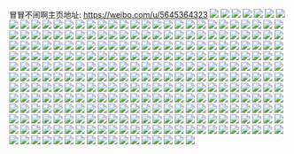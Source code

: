 冒冒不闹啊主页地址: https://weibo.com/u/5645364323 
![](https://wx4.sinaimg.cn/mw2000/006a3n9hgy1h8yv7vjg54j32c02c0e82.jpg) 
![](https://wx4.sinaimg.cn/mw2000/006a3n9hgy1h8yv7x3h5vj32c02c0u0x.jpg) 
![](https://wx4.sinaimg.cn/mw2000/006a3n9hgy1h82pjlt4iij311h0pdwxb.jpg) 
![](https://wx4.sinaimg.cn/mw2000/006a3n9hgy1h82pjn07baj30tt0wkapa.jpg) 
![](https://wx4.sinaimg.cn/mw2000/006a3n9hgy1h7qq7bjcowj32dr36c1l0.jpg) 
![](https://wx4.sinaimg.cn/mw2000/006a3n9hgy1h7qq7di8gvj31at2hrkjl.jpg) 
![](https://wx4.sinaimg.cn/mw2000/006a3n9hgy1h7qq7ou5l0j31jo229e81.jpg) 
![](https://wx4.sinaimg.cn/mw2000/006a3n9hgy1h7qq7l1dpoj31l625bkjl.jpg) 
![](https://wx4.sinaimg.cn/mw2000/006a3n9hgy1h7qq7muizej31bg1z6e81.jpg) 
![](https://wx4.sinaimg.cn/mw2000/006a3n9hgy1h7qq7j2whfj336c2047wi.jpg) 
![](https://wx4.sinaimg.cn/mw2000/006a3n9hgy1h7qq7rrf2zj34mo3347wk.jpg) 
![](https://wx4.sinaimg.cn/mw2000/006a3n9hgy1h7qq7ut033j34mo3341l1.jpg) 
![](https://wx4.sinaimg.cn/mw2000/006a3n9hgy1h7qq7gcdvoj336c20dx6q.jpg) 
![](https://wx4.sinaimg.cn/mw2000/006a3n9hgy1h7o3gcyc8oj32681mo1ky.jpg) 
![](https://wx4.sinaimg.cn/mw2000/006a3n9hgy1h7o3gb8gy6j32681mo1ky.jpg) 
![](https://wx4.sinaimg.cn/mw2000/006a3n9hgy1h7o3gek1opj32681mox6p.jpg) 
![](https://wx4.sinaimg.cn/mw2000/006a3n9hgy1h7npqgercsj32802yox6p.jpg) 
![](https://wx4.sinaimg.cn/mw2000/006a3n9hgy1h7npqsllm5j322p1rt1ky.jpg) 
![](https://wx4.sinaimg.cn/mw2000/006a3n9hgy1h7npqubnv9j31o0280hdt.jpg) 
![](https://wx4.sinaimg.cn/mw2000/006a3n9hgy1h7leqe8jrcj32802yo1ky.jpg) 
![](https://wx4.sinaimg.cn/mw2000/006a3n9hgy1h7leqik2cjj32c0340kjr.jpg) 
![](https://wx4.sinaimg.cn/mw2000/006a3n9hgy1h7leqmsndcj32c03401l1.jpg) 
![](https://wx4.sinaimg.cn/mw2000/006a3n9hgy1h7ler8gnpej316w36c7wi.jpg) 
![](https://wx4.sinaimg.cn/mw2000/006a3n9hgy1h7leraukjxj316w36ce82.jpg) 
![](https://wx4.sinaimg.cn/mw2000/006a3n9hgy1h7ler5z8whj316w36cb2a.jpg) 
![](https://wx4.sinaimg.cn/mw2000/006a3n9hgy1h7leqqd4mjj32c03401l0.jpg) 
![](https://wx4.sinaimg.cn/mw2000/006a3n9hgy1h7leqt6atrj32c0340kjn.jpg) 
![](https://wx4.sinaimg.cn/mw2000/006a3n9hgy1h7leqwgshej32c0340qv7.jpg) 
![](https://wx4.sinaimg.cn/mw2000/006a3n9hgy1h7leqccrraj32c0340x6r.jpg) 
![](https://wx4.sinaimg.cn/mw2000/006a3n9hgy1h7leqzjih3j32bt36ckjn.jpg) 
![](https://wx4.sinaimg.cn/mw2000/006a3n9hgy1h7ler0db2gj320v2p67wh.jpg) 
![](https://wx4.sinaimg.cn/mw2000/006a3n9hgy1h7ler42uhqj32801o0hdv.jpg) 
![](https://wx4.sinaimg.cn/mw2000/006a3n9hgy1h7lerd1nhzj32442nub2a.jpg) 
![](https://wx4.sinaimg.cn/mw2000/006a3n9hgy1h7lere5c7aj32at2atx6p.jpg) 
![](https://wx4.sinaimg.cn/mw2000/006a3n9hgy1h7jzbsxq1xj30sg0ren55.jpg) 
![](https://wx4.sinaimg.cn/mw2000/006a3n9hgy1h7jzbu95utj32c02c0kjm.jpg) 
![](https://wx4.sinaimg.cn/mw2000/006a3n9hgy1h7jzbvglzdj320g20gnpd.jpg) 
![](https://wx4.sinaimg.cn/mw2000/006a3n9hgy1h7jzbrt7vjj32c02c0u0y.jpg) 
![](https://wx4.sinaimg.cn/mw2000/006a3n9hgy1h7jzbwrd4aj32c02c0npe.jpg) 
![](https://wx4.sinaimg.cn/mw2000/006a3n9hgy1h7jzbxzgajj32c02c0qv6.jpg) 
![](https://wx4.sinaimg.cn/mw2000/006a3n9hgy1h7jzbyvvjgj31wa1wahdt.jpg) 
![](https://wx4.sinaimg.cn/mw2000/006a3n9hgy1h7jmntwf8pj30os04g3z8.jpg) 
![](https://wx4.sinaimg.cn/mw2000/006a3n9hgy1h7iz60csclj30wi1ycn3m.jpg) 
![](https://wx4.sinaimg.cn/mw2000/006a3n9hgy1h7iz627ak9j30wi1ycaht.jpg) 
![](https://wx4.sinaimg.cn/mw2000/006a3n9hgy1h7eej3yww6j33401owe84.jpg) 
![](https://wx4.sinaimg.cn/mw2000/006a3n9hgy1h7edzcthrij31qm1azwjd.jpg) 
![](https://wx4.sinaimg.cn/mw2000/006a3n9hgy1h7eeft99waj31qm1az7wh.jpg) 
![](https://wx4.sinaimg.cn/mw2000/006a3n9hgy1h7eefv17naj31qm1az42o.jpg) 
![](https://wx4.sinaimg.cn/mw2000/006a3n9hgy1h7eefxhczyj3248248hdu.jpg) 
![](https://wx4.sinaimg.cn/mw2000/006a3n9hgy1h7eefr49rcj32dr36c1kx.jpg) 
![](https://wx4.sinaimg.cn/mw2000/006a3n9hgy1h7eeg0ersuj336c1pvnpe.jpg) 
![](https://wx4.sinaimg.cn/mw2000/006a3n9hgy1h7eeg245xjj31941o67wh.jpg) 
![](https://wx4.sinaimg.cn/mw2000/006a3n9hgy1h7eeg5amomj33402c0e83.jpg) 
![](https://wx4.sinaimg.cn/mw2000/006a3n9hgy1h7eeg8f3v7j336c248qv6.jpg) 
![](https://wx4.sinaimg.cn/mw2000/006a3n9hgy1h7eegcdzlxj32c0340kjo.jpg) 
![](https://wx4.sinaimg.cn/mw2000/006a3n9hgy1h7eeggkmrcj32dr36c1l1.jpg) 
![](https://wx4.sinaimg.cn/mw2000/006a3n9hgy1h7eegk6vv4j336c248b2c.jpg) 
![](https://wx4.sinaimg.cn/mw2000/006a3n9hgy1h7eegm4083j31qm1azhcx.jpg) 
![](https://wx4.sinaimg.cn/mw2000/006a3n9hgy1h7eegow6pyj336c1po1kz.jpg) 
![](https://wx4.sinaimg.cn/mw2000/006a3n9hgy1h7eegsvkbzj336c286qv6.jpg) 
![](https://wx4.sinaimg.cn/mw2000/006a3n9hgy1h7eegvnuosj336c2484qq.jpg) 
![](https://wx4.sinaimg.cn/mw2000/006a3n9hgy1h7dul8a7jbj33401qou0y.jpg) 
![](https://wx4.sinaimg.cn/mw2000/006a3n9hgy1h7dul9npuwj33402c0b2b.jpg) 
![](https://wx4.sinaimg.cn/mw2000/006a3n9hgy1h7dul6zfr3j33402c0hdv.jpg) 
![](https://wx4.sinaimg.cn/mw2000/006a3n9hgy1h7dulcnw4ij334029ladx.jpg) 
![](https://wx4.sinaimg.cn/mw2000/006a3n9hgy1h7aw07r5bsj32u8468x6r.jpg) 
![](https://wx4.sinaimg.cn/mw2000/006a3n9hgy1h7aw0d590jj30ws0zf7ek.jpg) 
![](https://wx4.sinaimg.cn/mw2000/006a3n9hgy1h7aw084gt5j30fh0fcaau.jpg) 
![](https://wx4.sinaimg.cn/mw2000/006a3n9hgy1h7aw0aqge4j31zg1zgu0x.jpg) 
![](https://wx4.sinaimg.cn/mw2000/006a3n9hgy1h7aw0c98b9j32c0340kjm.jpg) 
![](https://wx4.sinaimg.cn/mw2000/006a3n9hgy1h7aw05ez3wj32c0340hdu.jpg) 
![](https://wx4.sinaimg.cn/mw2000/006a3n9hgy1h771ereaz3j32c02u8npd.jpg) 
![](https://wx4.sinaimg.cn/mw2000/006a3n9hgy1h771esvqp3j32c02c0e82.jpg) 
![](https://wx4.sinaimg.cn/mw2000/006a3n9hgy1h771evjqouj31ou1ov0vq.jpg) 
![](https://wx4.sinaimg.cn/mw2000/006a3n9hgy1h771f26dcmj320t20t4qp.jpg) 
![](https://wx4.sinaimg.cn/mw2000/006a3n9hgy1h771f137caj33401uoarz.jpg) 
![](https://wx4.sinaimg.cn/mw2000/006a3n9hgy1h771em440qj33402c07wk.jpg) 
![](https://wx4.sinaimg.cn/mw2000/006a3n9hgy1h771fax243j326k2mpqv7.jpg) 
![](https://wx4.sinaimg.cn/mw2000/006a3n9hgy1h771f4q1o3j33402c0b2c.jpg) 
![](https://wx4.sinaimg.cn/mw2000/006a3n9hgy1h771f8rw9ij31dq1nyu0x.jpg) 
![](https://wx4.sinaimg.cn/mw2000/006a3n9hgy1h771ivmmyjj322o2c0npe.jpg) 
![](https://wx4.sinaimg.cn/mw2000/006a3n9hgy1h771pwkemij32801o0qi1.jpg) 
![](https://wx4.sinaimg.cn/mw2000/006a3n9hgy1h719g98p62j31o0280kjl.jpg) 
![](https://wx4.sinaimg.cn/mw2000/006a3n9hgy1h719ga816jj31o0280e81.jpg) 
![](https://wx4.sinaimg.cn/mw2000/006a3n9hgy1h6z8lde3hdj32c0340x6p.jpg) 
![](https://wx4.sinaimg.cn/mw2000/006a3n9hgy1h6x433mtmoj31i3204npd.jpg) 
![](https://wx4.sinaimg.cn/mw2000/006a3n9hgy1h6x4364mk9j324822dag7.jpg) 
![](https://wx4.sinaimg.cn/mw2000/006a3n9hgy1h6x43dcs4jj324827tqv6.jpg) 
![](https://wx4.sinaimg.cn/mw2000/006a3n9hgy1h6x438frkkj31l6248npd.jpg) 
![](https://wx4.sinaimg.cn/mw2000/006a3n9hgy1h6x43aobt0j31l62bfu0x.jpg) 
![](https://wx4.sinaimg.cn/mw2000/006a3n9hgy1h6x43hab6tj31ot292ag3.jpg) 
![](https://wx4.sinaimg.cn/mw2000/006a3n9hgy1h6x43lkr2gj324v36ctfm.jpg) 
![](https://wx4.sinaimg.cn/mw2000/006a3n9hgy1h6x43ob9qij31yn30vnpd.jpg) 
![](https://wx4.sinaimg.cn/mw2000/006a3n9hgy1h6x43rkrtyj3248269b2c.jpg) 
![](https://wx4.sinaimg.cn/mw2000/006a3n9hgy1h6x43uuqwuj324825tx6q.jpg) 
![](https://wx4.sinaimg.cn/mw2000/006a3n9hgy1h6x43x9jtnj321s36c7wh.jpg) 
![](https://wx4.sinaimg.cn/mw2000/006a3n9hgy1h71igzu7fwj30xc26w1kx.jpg) 
![](https://wx4.sinaimg.cn/mw2000/006a3n9hgy1h71ih33wtbj336c1yw7wi.jpg) 
![](https://wx4.sinaimg.cn/mw2000/006a3n9hgy1h71ih5suedj324825phdu.jpg) 
![](https://wx4.sinaimg.cn/mw2000/006a3n9hgy1h71ih80ztkj31l6248tcf.jpg) 
![](https://wx4.sinaimg.cn/mw2000/006a3n9hgy1h71iha6gzdj31l6248wip.jpg) 
![](https://wx4.sinaimg.cn/mw2000/006a3n9hgy1h71ihchg8nj31l627z0wm.jpg) 
![](https://wx4.sinaimg.cn/mw2000/006a3n9hgy1h71ihfeim2j324828hnpe.jpg) 
![](https://wx4.sinaimg.cn/mw2000/006a3n9hgy1h6wx504i27j33402c0u0x.jpg) 
![](https://wx4.sinaimg.cn/mw2000/006a3n9hgy1h6w02xo370j32ad2lgqv8.jpg) 
![](https://wx4.sinaimg.cn/mw2000/006a3n9hgy1h6vwu43e7oj32c02rje84.jpg) 
![](https://wx4.sinaimg.cn/mw2000/006a3n9hgy1h6vwud9mf6j32c02c07wi.jpg) 
![](https://wx4.sinaimg.cn/mw2000/006a3n9hgy1h6vwurmyfrj31sg2dxb0o.jpg) 
![](https://wx4.sinaimg.cn/mw2000/006a3n9hgy1h6vwv6n1w9j30uk36l1kx.jpg) 
![](https://wx4.sinaimg.cn/mw2000/006a3n9hgy1h6vwuj7wbcj31sg2dxe0h.jpg) 
![](https://wx4.sinaimg.cn/mw2000/006a3n9hgy1h6vwulzhm9j328k2zfkjn.jpg) 
![](https://wx4.sinaimg.cn/mw2000/006a3n9hgy1h6vwug1u2wj31z42okkjn.jpg) 
![](https://wx4.sinaimg.cn/mw2000/006a3n9hgy1h6vwuold31j31w62ivb2b.jpg) 
![](https://wx4.sinaimg.cn/mw2000/006a3n9hgy1h6vwua5fnuj32b532unpe.jpg) 
![](https://wx4.sinaimg.cn/mw2000/006a3n9hgy1h6vwuwyz2dj33402ehb2c.jpg) 
![](https://wx4.sinaimg.cn/mw2000/006a3n9hgy1h6vwv06gyrj31xv2p1b2c.jpg) 
![](https://wx4.sinaimg.cn/mw2000/006a3n9hgy1h6vwu5q9rrj32c02fwx6q.jpg) 
![](https://wx4.sinaimg.cn/mw2000/006a3n9hgy1h6vwv4e2p9j32dr367qv7.jpg) 
![](https://wx4.sinaimg.cn/mw2000/006a3n9hgy1h6vwvagtypj31ch1ws43s.jpg) 
![](https://wx4.sinaimg.cn/mw2000/006a3n9hgy1h6vwvc5i9tj33402c0b2a.jpg) 
![](https://wx4.sinaimg.cn/mw2000/006a3n9hgy1h5t85ekljnj30ku0rsagj.jpg) 
![](https://wx4.sinaimg.cn/mw2000/006a3n9hgy1h4gxibax0mj30u0140tia.jpg) 
![](https://wx4.sinaimg.cn/mw2000/006a3n9hgy1h4gxibpgd8j30u0140ag5.jpg) 
![](https://wx4.sinaimg.cn/mw2000/006a3n9hgy1h4gxidakgpj30u014048v.jpg) 
![](https://wx4.sinaimg.cn/mw2000/006a3n9hgy1h4gxig0xzmj30u0140wk6.jpg) 
![](https://wx4.sinaimg.cn/mw2000/006a3n9hgy1h4gxight8lj30u0140jy6.jpg) 
![](https://wx4.sinaimg.cn/mw2000/006a3n9hgy1h4gxih8u2nj30u0140130.jpg) 
![](https://wx4.sinaimg.cn/mw2000/006a3n9hgy1h4gxii77ixj30u0140wld.jpg) 
![](https://wx4.sinaimg.cn/mw2000/006a3n9hgy1h4gxiioxxnj30u0140gu1.jpg) 
![](https://wx4.sinaimg.cn/mw2000/006a3n9hgy1h4gxij7evej31400u0ai8.jpg) 
![](https://wx4.sinaimg.cn/mw2000/006a3n9hgy1h4gxl6uy53j30u0140gv1.jpg) 
![](https://wx4.sinaimg.cn/mw2000/006a3n9hgy1h4gxl7eytgj30u0140woj.jpg) 
![](https://wx4.sinaimg.cn/mw2000/006a3n9hgy1h45nq52m0dj30u014iq8c.jpg) 
![](https://wx4.sinaimg.cn/mw2000/006a3n9hgy1h45nq5lop5j30u0140ahf.jpg) 
![](https://wx4.sinaimg.cn/mw2000/006a3n9hgy1h456wyj2rcj30u00u0jw3.jpg) 
![](https://wx4.sinaimg.cn/mw2000/006a3n9hgy1h456wxvwpej30u00u0dmm.jpg) 
![](https://wx4.sinaimg.cn/mw2000/006a3n9hgy1h456wzdphdj30u00u0jxh.jpg) 
![](https://wx4.sinaimg.cn/mw2000/006a3n9hly1h3p32uagk7j30u0140wnn.jpg) 
![](https://wx4.sinaimg.cn/mw2000/006a3n9hly1h3p32ur0wsj30oe0wjtdh.jpg) 
![](https://wx4.sinaimg.cn/mw2000/006a3n9hly1h3p32v3t8jj30u00v6dmh.jpg) 
![](https://wx4.sinaimg.cn/mw2000/006a3n9hly1h3n1dk0u1xj30u014011p.jpg) 
![](https://wx4.sinaimg.cn/mw2000/006a3n9hly1h3n1djofpej315p0u0dsi.jpg) 
![](https://wx4.sinaimg.cn/mw2000/006a3n9hly1h3n1ditdydj312y0u0thq.jpg) 
![](https://wx4.sinaimg.cn/mw2000/006a3n9hly1h3n1djaifij31400u047h.jpg) 
![](https://wx4.sinaimg.cn/mw2000/006a3n9hly1h3n1dkplpcj31400u0n1w.jpg) 
![](https://wx4.sinaimg.cn/mw2000/006a3n9hly1h3n1dkd1idj31400u0qf2.jpg) 
![](https://wx4.sinaimg.cn/mw2000/006a3n9hly1h1xd9fl4apj320b2oee82.jpg) 
![](https://wx4.sinaimg.cn/mw2000/006a3n9hly1h1xd9i3g7pj31ug2gl7wi.jpg) 
![](https://wx4.sinaimg.cn/mw2000/006a3n9hly1h1xd9kfbzsj31zv3404qr.jpg) 
![](https://wx4.sinaimg.cn/mw2000/006a3n9hly1h1xd9mb5stj31u41u4npd.jpg) 
![](https://wx4.sinaimg.cn/mw2000/006a3n9hly1h1xd9n2tyij316o16oqmv.jpg) 
![](https://wx4.sinaimg.cn/mw2000/006a3n9hly1h1xd9px6klj33k02dcu11.jpg) 
![](https://wx4.sinaimg.cn/mw2000/006a3n9hly1h1xd9sfkh9j33k02dcqv7.jpg) 
![](https://wx4.sinaimg.cn/mw2000/006a3n9hly1h1xd9v2tapj33k02dcnpf.jpg) 
![](https://wx4.sinaimg.cn/mw2000/006a3n9hly1h1xd9xglhyj33ju2uv1kz.jpg) 
![](https://wx4.sinaimg.cn/mw2000/006a3n9hly1h1xd9ytn4dj322o3401ky.jpg) 
![](https://wx4.sinaimg.cn/mw2000/006a3n9hly1h1xda0xj2nj32dc3e0e82.jpg) 
![](https://wx4.sinaimg.cn/mw2000/006a3n9hly1h1xda1ydocj31z7340hdt.jpg) 
![](https://wx4.sinaimg.cn/mw2000/006a3n9hly1h1xd9c9np1j329w340npd.jpg) 
![](https://wx4.sinaimg.cn/mw2000/006a3n9hly1h1xda3simrj334025lb2a.jpg) 
![](https://wx4.sinaimg.cn/mw2000/006a3n9hly1h1xda4o7buj3340228kjl.jpg) 
![](https://wx4.sinaimg.cn/mw2000/006a3n9hly1h1xda5ha8dj31o12u57wh.jpg) 
![](https://wx4.sinaimg.cn/mw2000/006a3n9hly1h1xda7jvt3j32dc35sb2a.jpg) 
![](https://wx4.sinaimg.cn/mw2000/006a3n9hly1h1xda9pws5j32681moe81.jpg) 
![](https://wx4.sinaimg.cn/mw2000/006a3n9hly1h1gtc60o8jj30wi0nsq60.jpg) 
![](https://wx4.sinaimg.cn/mw2000/006a3n9hly1gwg7ordk9kj322b340e82.jpg) 
![](https://wx4.sinaimg.cn/mw2000/006a3n9hgy1gwa3h9sluij31o01hd1kx.jpg) 
![](https://wx4.sinaimg.cn/mw2000/006a3n9hgy1gts8i1r87kj61fv1fve6002.jpg) 
![](https://wx4.sinaimg.cn/mw2000/006a3n9hgy1gts8i2l4nsj61o01o07wh02.jpg) 
![](https://wx4.sinaimg.cn/mw2000/006a3n9hgy1gts8i3r557j61o01o0kjl02.jpg) 
![](https://wx4.sinaimg.cn/mw2000/006a3n9hgy1gts8i0m94nj61o01o0h5r02.jpg) 
![](https://wx4.sinaimg.cn/mw2000/006a3n9hgy1gqje3cxo96j31o023i7wi.jpg) 
![](https://wx4.sinaimg.cn/mw2000/006a3n9hgy1gqd8h6mn78j32c02c0kjm.jpg) 
![](https://wx4.sinaimg.cn/mw2000/006a3n9hgy1gpu2j61qydj30u00u0dm5.jpg) 
![](https://wx4.sinaimg.cn/mw2000/006a3n9hly1go6iy0x23rj318p0u0dsp.jpg) 
![](https://wx4.sinaimg.cn/mw2000/006a3n9hly1go6iyzscvzj30u01syhe4.jpg) 
![](https://wx4.sinaimg.cn/mw2000/006a3n9hly1gns3wc9p6jj31ky13zhdt.jpg) 
![](https://wx4.sinaimg.cn/mw2000/006a3n9hly1gnfghb8f2xj30u014047n.jpg) 
![](https://wx4.sinaimg.cn/mw2000/006a3n9hly1gnfgham94uj30u0140qbh.jpg) 
![](https://wx4.sinaimg.cn/mw2000/006a3n9hly1gnfghc1nuxj30u014d4cn.jpg) 
![](https://wx4.sinaimg.cn/mw2000/006a3n9hly1gnfghcy6dsj30u0148tng.jpg) 
![](https://wx4.sinaimg.cn/mw2000/006a3n9hgy1gfupuz7lyfj30u00u079w.jpg) 
![](https://wx4.sinaimg.cn/mw2000/006a3n9hgy1gfupuzuns1j30u00u0n29.jpg) 
![](https://wx4.sinaimg.cn/mw2000/006a3n9hgy1gfupv0g1raj30wk0u0tel.jpg) 
![](https://wx4.sinaimg.cn/mw2000/006a3n9hgy1gfupv1m5avj30u00w5wkf.jpg) 
![](https://wx4.sinaimg.cn/mw2000/006a3n9hgy1gfupv11lz5j30u014cagj.jpg) 
![](https://wx4.sinaimg.cn/mw2000/006a3n9hgy1gfupv24s0aj30u00w179r.jpg) 
![](https://wx4.sinaimg.cn/mw2000/006a3n9hgy1gfupv2nz04j30u00v3q8c.jpg) 
![](https://wx4.sinaimg.cn/mw2000/006a3n9hgy1gfupv3vm8ij30vj0u0n3q.jpg) 
![](https://wx4.sinaimg.cn/mw2000/006a3n9hgy1gfupv35xzfj30u00u00yq.jpg) 
![](https://wx4.sinaimg.cn/mw2000/006a3n9hgy1gef1ef0zg8j30u00u0106.jpg) 
![](https://wx4.sinaimg.cn/mw2000/006a3n9hgy1gef1edtirwj30u00u0agy.jpg) 
![](https://wx4.sinaimg.cn/mw2000/006a3n9hgy1gddi7auaqwj30u00u07is.jpg) 
![](https://wx4.sinaimg.cn/mw2000/006a3n9hgy1gddi7q1dsgj30hs0g2dmc.jpg) 
![](https://wx4.sinaimg.cn/mw2000/006a3n9hgy1gddi7mqel6j30u00u0apa.jpg) 
![](https://wx4.sinaimg.cn/mw2000/006a3n9hgy1gdcxjvk7sxj30u00u0n6h.jpg) 
![](https://wx4.sinaimg.cn/mw2000/006a3n9hgy1gdcxjtv6i1j31060u0tjr.jpg) 
![](https://wx4.sinaimg.cn/mw2000/006a3n9hgy1gdcxjxwiioj30u00u012d.jpg) 
![](https://wx4.sinaimg.cn/mw2000/006a3n9hgy1gdcxk0he2dj30u0140am9.jpg) 
![](https://wx4.sinaimg.cn/mw2000/006a3n9hgy1gdcxk4u4xaj31400u0gxc.jpg) 
![](https://wx4.sinaimg.cn/mw2000/006a3n9hgy1gdcxk7nnq0j30u014016a.jpg) 
![](https://wx4.sinaimg.cn/mw2000/006a3n9hgy1gdcxk23xugj30vg0u0n3p.jpg) 
![](https://wx4.sinaimg.cn/mw2000/006a3n9hgy1gdcxkd5hn7j31400u018h.jpg) 
![](https://wx4.sinaimg.cn/mw2000/006a3n9hgy1gdcxk9vwz2j30xs0u0gvq.jpg) 
![](https://wx4.sinaimg.cn/mw2000/006a3n9hgy1gdby52movtj30z81ay7cx.jpg) 
![](https://wx4.sinaimg.cn/mw2000/006a3n9hly1g9hh02wnllj30va0iygpp.jpg) 
![](https://wx4.sinaimg.cn/mw2000/006a3n9hgy1g7ml0kmr2ej30u0140tm1.jpg) 
![](https://wx4.sinaimg.cn/mw2000/006a3n9hgy1g7ml0lm6m9j30u0140qgx.jpg) 
![](https://wx4.sinaimg.cn/mw2000/006a3n9hgy1g7ml0n85mwj30u0140ni4.jpg) 
![](https://wx4.sinaimg.cn/mw2000/006a3n9hgy1g7ml0pxvvkj30u0140wwd.jpg) 
![](https://wx4.sinaimg.cn/mw2000/006a3n9hgy1g7ml0rg5gzj30u0140apb.jpg) 
![](https://wx4.sinaimg.cn/mw2000/006a3n9hgy1g7ml0jc6hsj30u01404bv.jpg) 
![](https://wx4.sinaimg.cn/mw2000/006a3n9hgy1g7ml0soiwej30u0140k5d.jpg) 
![](https://wx4.sinaimg.cn/mw2000/006a3n9hgy1g7ml0tc8yyj30u01400zx.jpg) 
![](https://wx4.sinaimg.cn/mw2000/006a3n9hgy1g7ml0ulqwvj30u0140dvd.jpg) 
![](https://wx4.sinaimg.cn/mw2000/006a3n9hgy1g7d4rttxvpj30ku1qiqln.jpg) 
![](https://wx4.sinaimg.cn/mw2000/006a3n9hgy1g7d4rsecu5j30ku1qigzj.jpg) 
![](https://wx4.sinaimg.cn/mw2000/006a3n9hgy1g7d4rt70irj30ku1qidtb.jpg) 
![](https://wx4.sinaimg.cn/mw2000/006a3n9hgy1g7d4ruayikj30ku1qi4bo.jpg) 
![](https://wx4.sinaimg.cn/mw2000/006a3n9hgy1g7d4s1a2g1j32c02c07wi.jpg) 
![](https://wx4.sinaimg.cn/mw2000/006a3n9hgy1g7d4rrisasj30ku1qi16d.jpg) 
![](https://wx4.sinaimg.cn/mw2000/006a3n9hgy1g7d4rxr4y0j32c02c0u0x.jpg) 
![](https://wx4.sinaimg.cn/mw2000/006a3n9hgy1g7d4s2z40vj32c02c0u0x.jpg) 
![](https://wx4.sinaimg.cn/mw2000/006a3n9hgy1g7d4s4i4cqj32c02c0x6p.jpg) 
![](https://wx4.sinaimg.cn/mw2000/006a3n9hgy1g7bza609vnj32c02c07wi.jpg) 
![](https://wx4.sinaimg.cn/mw2000/006a3n9hgy1g7bzadl4snj32c02c0x6p.jpg) 
![](https://wx4.sinaimg.cn/mw2000/006a3n9hgy1g7bzabhra6j32c02c04qq.jpg) 
![](https://wx4.sinaimg.cn/mw2000/006a3n9hgy1g7bzaa0k1uj32c02c01ky.jpg) 
![](https://wx4.sinaimg.cn/mw2000/006a3n9hgy1g7bza8cypej32c02c07wi.jpg) 
![](https://wx4.sinaimg.cn/mw2000/006a3n9hgy1g7bzae5rm7j31400u0jvf.jpg) 
![](https://wx4.sinaimg.cn/mw2000/006a3n9hly1g767zwgiq4j30u0140qke.jpg) 
![](https://wx4.sinaimg.cn/mw2000/006a3n9hly1g767zxn35vj30u00u00z5.jpg) 
![](https://wx4.sinaimg.cn/mw2000/006a3n9hly1g767zygf58j30u00u0wj6.jpg) 
![](https://wx4.sinaimg.cn/mw2000/006a3n9hly1g76804yreyj30u00u0q82.jpg) 
![](https://wx4.sinaimg.cn/mw2000/006a3n9hgy1g5648zr813j30ku0l8n96.jpg) 
![](https://wx4.sinaimg.cn/mw2000/006a3n9hgy1g5648z92gaj30ku0kugpi.jpg) 
![](https://wx4.sinaimg.cn/mw2000/006a3n9hgy1g564902q2ej30ku0lsgyt.jpg) 
![](https://wx4.sinaimg.cn/mw2000/006a3n9hgy1g4p0mkwr1mj31400u0e1z.jpg) 
![](https://wx4.sinaimg.cn/mw2000/006a3n9hgy1g4p0mkfvybj30j60armz1.jpg) 
![](https://wx4.sinaimg.cn/mw2000/006a3n9hgy1g46ug23rsjj31400u01f6.jpg) 
![](https://wx4.sinaimg.cn/mw2000/006a3n9hgy1g46ug306c8j30u00u0ni3.jpg) 
![](https://wx4.sinaimg.cn/mw2000/006a3n9hgy1g46ug3j6mmj31400u0qhz.jpg) 
![](https://wx4.sinaimg.cn/mw2000/006a3n9hgy1g46ug4n7a7j31400u07ui.jpg) 
![](https://wx4.sinaimg.cn/mw2000/006a3n9hgy1g3uu5pjqkrj31900zekjl.jpg) 
![](https://wx4.sinaimg.cn/mw2000/006a3n9hly1fzpxsde3koj30ku0kuahe.jpg) 
![](https://wx4.sinaimg.cn/mw2000/006a3n9hly1fzpxse0q9qj30ku0kun4w.jpg) 
![](https://wx4.sinaimg.cn/mw2000/006a3n9hly1fzpxsg8couj31o01o0x6p.jpg) 
![](https://wx4.sinaimg.cn/mw2000/006a3n9hly1fzpxsgvkzej30ku0ku0yw.jpg) 
![](https://wx4.sinaimg.cn/mw2000/006a3n9hgy1fwa7igvhr2j30ku05wjs6.jpg) 
![](https://wx4.sinaimg.cn/mw2000/006a3n9hgy1fuvpfx5j31j30rs1jkqcw.jpg) 
![](https://wx4.sinaimg.cn/mw2000/006a3n9hgy1fuvpgbtv8cj30ku0ku0x4.jpg) 
![](https://wx4.sinaimg.cn/mw2000/006a3n9hgy1fuvpfyjamij30xc18gane.jpg) 
![](https://wx4.sinaimg.cn/mw2000/006a3n9hgy1fuvpg5afl5j30xc18g7wh.jpg) 
![](https://wx4.sinaimg.cn/mw2000/006a3n9hgy1fuvpg7ldndj30xc18gniz.jpg) 
![](https://wx4.sinaimg.cn/mw2000/006a3n9hgy1fuvpg1gg6wj30xc18g7wh.jpg) 
![](https://wx4.sinaimg.cn/mw2000/006a3n9hgy1fuvpgae9chj30ku0ku75r.jpg) 
![](https://wx4.sinaimg.cn/mw2000/006a3n9hgy1fuvpg9gotjj30ku0kuq4p.jpg) 
![](https://wx4.sinaimg.cn/mw2000/006a3n9hgy1fuvph0u85lj32c02c07wh.jpg) 
![](https://wx4.sinaimg.cn/mw2000/006a3n9hly1fu1psv1pspj30fs08c3zn.jpg) 
![](https://wx4.sinaimg.cn/mw2000/006a3n9hly1fu1pst7gmhj31400u04pa.jpg) 
![](https://wx4.sinaimg.cn/mw2000/006a3n9hly1fu1psukdquj30u01407wh.jpg) 
![](https://wx4.sinaimg.cn/mw2000/006a3n9hgy1fqqlcs2nq1j30qo0zkaf9.jpg) 
![](https://wx4.sinaimg.cn/mw2000/006a3n9hgy1fqqlcqj58yj30zk0qoq85.jpg) 
![](https://wx4.sinaimg.cn/mw2000/006a3n9hgy1fqqlcwn3ibj30qo10044p.jpg) 
![](https://wx4.sinaimg.cn/mw2000/006a3n9hgy1fqqlctvk8wj30zk0qojxu.jpg) 
![](https://wx4.sinaimg.cn/mw2000/006a3n9hgy1fqqld2xymzj315s0qok0x.jpg) 
![](https://wx4.sinaimg.cn/mw2000/006a3n9hgy1fqqlcv6aj3j30zk0qon30.jpg) 
![](https://wx4.sinaimg.cn/mw2000/006a3n9hgy1fqqlcxqzroj30qo0qogon.jpg) 
![](https://wx4.sinaimg.cn/mw2000/006a3n9hgy1fqqlcyzfgdj30zk0qoq7f.jpg) 
![](https://wx4.sinaimg.cn/mw2000/006a3n9hgy1fqqld0jr6xj30zk0qo44q.jpg) 
![](https://wx4.sinaimg.cn/mw2000/006a3n9hgy1fqemz5ryqaj30qo0zktk4.jpg) 
![](https://wx4.sinaimg.cn/mw2000/006a3n9hgy1fqemz8i61rj30qo0qoqco.jpg) 
![](https://wx4.sinaimg.cn/mw2000/006a3n9hgy1fqemzcmvhsj30qo0zk4bc.jpg) 
![](https://wx4.sinaimg.cn/mw2000/006a3n9hgy1fqemzhczewj30qo0zkk2m.jpg) 
![](https://wx4.sinaimg.cn/mw2000/006a3n9hgy1fqemzkjbidj30qo0zk7ft.jpg) 
![](https://wx4.sinaimg.cn/mw2000/006a3n9hgy1fqemzogs7rj30qo1407h6.jpg) 
![](https://wx4.sinaimg.cn/mw2000/006a3n9hgy1fqemzr4z6vj30qo0qotjh.jpg) 
![](https://wx4.sinaimg.cn/mw2000/006a3n9hgy1fqemzwqkwpj30zk0qo7hi.jpg) 
![](https://wx4.sinaimg.cn/mw2000/006a3n9hgy1fqen00g32hj30zk0qowso.jpg) 
![](https://wx4.sinaimg.cn/mw2000/006a3n9hgy1fq6s02ro6sj30qo1diwiz.jpg) 
![](https://wx4.sinaimg.cn/mw2000/006a3n9hgy1fq6s03puagj30qo1490u8.jpg) 
![](https://wx4.sinaimg.cn/mw2000/006a3n9hgy1fpw3b254gyj30zk0qoq7f.jpg) 
![](https://wx4.sinaimg.cn/mw2000/006a3n9hgy1fpw3b3xf6ej30zk0qo0vy.jpg) 
![](https://wx4.sinaimg.cn/mw2000/006a3n9hgy1fprleti4xrj30qo0qo77k.jpg) 
![](https://wx4.sinaimg.cn/mw2000/006a3n9hgy1fprlev9zz6j30qo0qojvx.jpg) 
![](https://wx4.sinaimg.cn/mw2000/006a3n9hgy1fprleua5ulj30zk0qoacp.jpg) 
![](https://wx4.sinaimg.cn/mw2000/006a3n9hgy1fpo65a4fruj30qo0zkgrs.jpg) 
![](https://wx4.sinaimg.cn/mw2000/006a3n9hgy1fpo65bs8fsj30zk0qotga.jpg) 
![](https://wx4.sinaimg.cn/mw2000/006a3n9hgy1fpo658wcafj30zk0qojwr.jpg) 
![](https://wx4.sinaimg.cn/mw2000/006a3n9hgy1fpo65d9a2tj30zk0qoqa9.jpg) 
![](https://wx4.sinaimg.cn/mw2000/006a3n9hgy1fp91gzdu5rj30qo0qo11t.jpg) 
![](https://wx4.sinaimg.cn/mw2000/006a3n9hgy1fp91h5c2j3j30qo0qo119.jpg) 
![](https://wx4.sinaimg.cn/mw2000/006a3n9hgy1fp91hbyoepj30zg0qodvr.jpg) 
![](https://wx4.sinaimg.cn/mw2000/006a3n9hgy1fp91hfeeq3j30zk0qogs7.jpg) 
![](https://wx4.sinaimg.cn/mw2000/006a3n9hgy1fp91hkk09oj30qo0zkjwd.jpg) 
![](https://wx4.sinaimg.cn/mw2000/006a3n9hgy1fp91hs96jtj30qo140k7k.jpg) 
![](https://wx4.sinaimg.cn/mw2000/006a3n9hgy1fp91hvtxdvj30qo0zk0zy.jpg) 
![](https://wx4.sinaimg.cn/mw2000/006a3n9hgy1fp91i5zua3j30qo1400zt.jpg) 
![](https://wx4.sinaimg.cn/mw2000/006a3n9hgy1fp91ibv4dmj30qo1o0129.jpg) 
